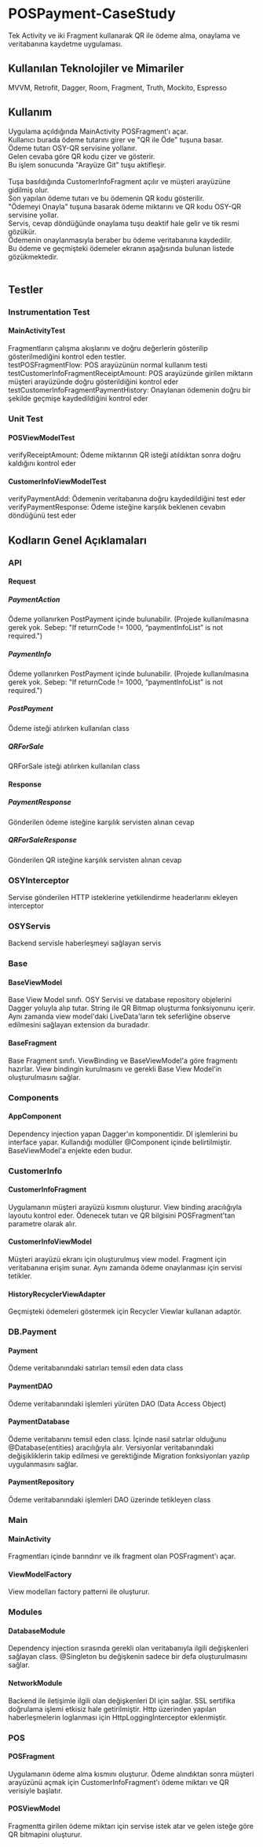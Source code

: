 # POSPayment-CaseStudy
Tek Activity ve iki Fragment kullanarak QR ile ödeme alma, onaylama ve veritabanına kaydetme uygulaması.
<br>
## Kullanılan Teknolojiler ve Mimariler
MVVM, Retrofit, Dagger, Room, Fragment, Truth, Mockito, Espresso
<br>
## Kullanım
Uygulama açıldığında MainActivity POSFragment'ı açar.<br>
Kullanıcı burada ödeme tutarını girer ve "QR ile Öde" tuşuna basar.<br>
Ödeme tutarı OSY-QR servisine yollanır.<br>
Gelen cevaba göre QR kodu çizer ve gösterir.<br>
Bu işlem sonucunda "Arayüze Git" tuşu aktifleşir.<br>
<br>
Tuşa basıldığında CustomerInfoFragment açılır ve müşteri arayüzüne gidilmiş olur.<br>
Son yapılan ödeme tutarı ve bu ödemenin QR kodu gösterilir.<br>
"Ödemeyi Onayla" tuşuna basarak ödeme miktarını ve QR kodu OSY-QR servisine yollar.<br>
Servis, cevap döndüğünde onaylama tuşu deaktif hale gelir ve tik resmi gözükür.<br>
Ödemenin onaylanmasıyla beraber bu ödeme veritabanına kaydedilir.<br>
Bu ödeme ve geçmişteki ödemeler ekranın aşağısında bulunan listede gözükmektedir.<br>
<br>
## Testler
### Instrumentation Test
#### MainActivityTest
Fragmentların çalışma akışlarını ve doğru değerlerin gösterilip gösterilmediğini kontrol eden testler.<br>
testPOSFragmentFlow: POS arayüzünün normal kullanım testi<br>
testCustomerInfoFragmentReceiptAmount: POS arayüzünde girilen miktarın müşteri arayüzünde doğru gösterildiğini kontrol eder<br>
testCustomerInfoFragmentPaymentHistory: Onaylanan ödemenin doğru bir şekilde geçmişe kaydedildiğini kontrol eder<br>
### Unit Test
#### POSViewModelTest
verifyReceiptAmount: Ödeme miktarının QR isteği atıldıktan sonra doğru kaldığını kontrol eder<br>
#### CustomerInfoViewModelTest
verifyPaymentAdd: Ödemenin veritabanına doğru kaydedildiğini test eder<br>
verifyPaymentResponse: Ödeme isteğine karşılık beklenen cevabın döndüğünü test eder<br>
## Kodların Genel Açıklamaları
### API
#### Request
##### PaymentAction
Ödeme yollanırken PostPayment içinde bulunabilir. (Projede kullanılmasına gerek yok. Sebep: "If returnCode != 1000, “paymentInfoList” is not required.")<br>
##### PaymentInfo
Ödeme yollanırken PostPayment içinde bulunabilir. (Projede kullanılmasına gerek yok. Sebep: "If returnCode != 1000, “paymentInfoList” is not required.")<br>
##### PostPayment
Ödeme isteği atılırken kullanılan class<br>
##### QRForSale
QRForSale isteği atılırken kullanılan class<br>
#### Response
##### PaymentResponse
Gönderilen ödeme isteğine karşılık servisten alınan cevap<br>
##### QRForSaleResponse
Gönderilen QR isteğine karşılık servisten alınan cevap<br>
### OSYInterceptor
Servise gönderilen HTTP isteklerine yetkilendirme headerlarını ekleyen interceptor<br>
### OSYServis
Backend servisle haberleşmeyi sağlayan servis<br>
### Base
#### BaseViewModel
Base View Model sınıfı. OSY Servisi ve database repository objelerini Dagger yoluyla alıp tutar. String ile QR Bitmap oluşturma fonksiyonunu içerir. Aynı zamanda view model'daki LiveData'ların tek seferliğine observe edilmesini sağlayan extension da buradadır.<br>
#### BaseFragment
Base Fragment sınıfı. ViewBinding ve BaseViewModel'a göre fragmentı hazırlar. View bindingin kurulmasını ve gerekli Base View Model'in oluşturulmasını sağlar.
### Components
#### AppComponent
Dependency injection yapan Dagger'ın komponentidir. DI işlemlerini bu interface yapar. Kullandığı modüller @Component içinde belirtilmiştir. BaseViewModel'a enjekte eden budur.<br>
### CustomerInfo
#### CustomerInfoFragment
Uygulamanın müşteri arayüzü kısmını oluşturur. View binding aracılığıyla layoutu kontrol eder. Ödenecek tutarı ve QR bilgisini POSFragment'tan parametre olarak alır.<br>
#### CustomerInfoViewModel
Müşteri arayüzü ekranı için oluşturulmuş view model. Fragment için veritabanına erişim sunar. Aynı zamanda ödeme onaylanması için servisi tetikler.<br>
#### HistoryRecyclerViewAdapter
Geçmişteki ödemeleri göstermek için Recycler Viewlar kullanan adaptör.<br>
### DB.Payment
#### Payment
Ödeme veritabanındaki satırları temsil eden data class<br>
#### PaymentDAO
Ödeme veritabanındaki işlemleri yürüten DAO (Data Access Object)<br>
#### PaymentDatabase
Ödeme veritabanını temsil eden class. İçinde nasıl satırlar olduğunu @Database(entities) aracılığıyla alır. Versiyonlar veritabanındaki değişikliklerin takip edilmesi ve gerektiğinde Migration fonksiyonları yazılıp uygulanmasını sağlar.<br>
#### PaymentRepository
Ödeme veritabanındaki işlemleri DAO üzerinde tetikleyen class<br>
### Main
#### MainActivity
Fragmentları içinde barındırır ve ilk fragment olan POSFragment'ı açar.<br>
#### ViewModelFactory
View modelları factory patterni ile oluşturur.<br>
### Modules
#### DatabaseModule
Dependency injection sırasında gerekli olan veritabanıyla ilgili değişkenleri sağlayan class. @Singleton bu değişkenin sadece bir defa oluşturulmasını sağlar.<br>
#### NetworkModule
Backend ile iletişimle ilgili olan değişkenleri DI için sağlar. SSL sertifika doğrulama işlemi etkisiz hale getirilmiştir. Http üzerinden yapılan haberleşmelerin loglanması için HttpLoggingInterceptor eklenmiştir.<br>
### POS
#### POSFragment
Uygulamanın ödeme alma kısmını oluşturur. Ödeme alındıktan sonra müşteri arayüzünü açmak için CustomerInfoFragment'ı ödeme miktarı ve QR verisiyle başlatır.<br>
#### POSViewModel
Fragmentta girilen ödeme miktarı için servise istek atar ve gelen isteğe göre QR bitmapini oluşturur.<br>
